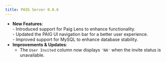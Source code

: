 ```yaml
---
title: PAIG Server 0.0.6
---
```


- **New Features**:  
        - Introduced support for Paig Lens to enhance functionality.  
        - Updated the PAIG UI navigation bar for a better user experience.  
        - Improved support for MySQL to enhance database stability.  
- **Improvements & Updates**:  
    - The `User Invited` column now displays `'NA'` when the invite status is unavailable.